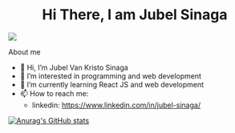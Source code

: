 <h1 align='center'>Hi There, I am Jubel Sinaga </h1>

<p align=”center”>
<a href=”https://www.linkedin.com/in/jubel-sinaga/”>
<img src=”https://img.shields.io/badge/LinkedIn-blue?style=flat&logo=linkedin&labelColor=blue">
</a>
</p>


About me

- 👋 Hi, I’m Jubel Van Kristo Sinaga
- 👀 I’m interested in programming and web development
- 🌱 I’m currently learning React JS and web development
- 📫 How to reach me: 
  - linkedin: https://www.linkedin.com/in/jubel-sinaga/

[![Anurag's GitHub stats](https://github-readme-stats.vercel.app/api?username=Jubel13)](https://github.com/anuraghazra/github-readme-stats)



<!---
Jubel13/Jubel13 is a ✨ special ✨ repository because its `README.md` (this file) appears on your GitHub profile.
You can click the Preview link to take a look at your changes.
--->
